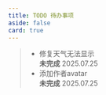 ```yaml
---
title: TODO 待办事项
aside: false
card: true
---
```

> - 修复天气无法显示<br>
**未完成** 2025.07.25
> - 添加作者avatar<br>
**未完成** 2025.07.25
<!-- > - ~~香港HAHA SIM卡介绍~~<br>
**已完成** 2025.06.11

> - ~~鼠标指针适配移动端~~<br>
**已完成** 2025.06.11

> - ~~点击slogan恢复初始~~<br>
**已完成** 2025.06.12

> - ~~更改优化过程文章~~<br>
**已完成** 2025.06.12

> - ~~参考资料适应屏幕宽度~~<br>
**已完成** 2025.06.12

> - **网站slogan推荐** <br>
流浪地球语录

> - **测试池鱼图床**<br>

> - **使用VitePress+Curve主题搭建Blog**<br>

> - ~~Curve微调教程~~<br>
**已完成** 2025.06.12<br>
~~播放器api搭建~~ 部分问题修复 小问题美化

> - ~~MTF类型~~<br>
**已完成** 2025.06.11 -->